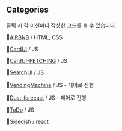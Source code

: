 ## Categories
클릭 시 각 미션마다 작성한 코드를 볼 수 있습니다.

📁[AIRBNB](https://github.com/Elllin/FE/tree/week1) / HTML, CSS
 
📁[CardUI](https://github.com/Elllin/FE/tree/week2) / JS

📁[CardUI-FETCHING](https://github.com/Elllin/FE/tree/week3) / JS

📁[SearchUI](https://github.com/Elllin/FE/tree/week4) / JS

📁[VendingMachine](https://github.com/Elllin/FE/tree/vm) / JS - 페어로 진행

📁[Dust-forecast](https://github.com/Elllin/FE/tree/dust/FE) / JS - 페어로 진행

📁[ToDo](https://github.com/Elllin/javascript-Todo) / JS

📁[Sidedish](https://github.com/Elllin/react-Sidedish) / react
